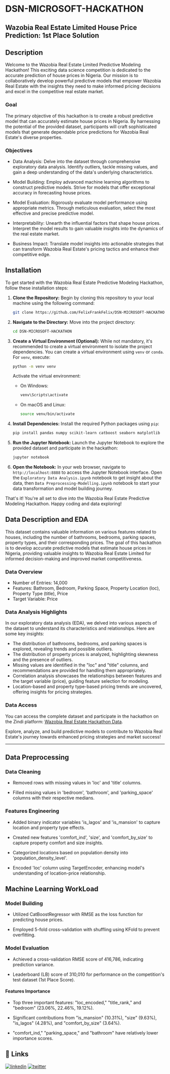 
# DSN-MICROSOFT-HACKATHON 

## Wazobia Real Estate Limited House Price Prediction: 1st Place Solution

## Description
Welcome to the Wazobia Real Estate Limited Predictive Modeling Hackathon! This exciting data science competition is dedicated to the accurate prediction of house prices in Nigeria. Our mission is to collaboratively develop powerful predictive models that empower Wazobia Real Estate with the insights they need to make informed pricing decisions and excel in the competitive real estate market.

### Goal
The primary objective of this hackathon is to create a robust predictive model that can accurately estimate house prices in Nigeria. By harnessing the potential of the provided dataset, participants will craft sophisticated models that generate dependable price predictions for Wazobia Real Estate's diverse properties.

### Objectives
- Data Analysis: Delve into the dataset through comprehensive exploratory data analysis. Identify outliers, tackle missing values, and gain a deep understanding of the data's underlying characteristics.

- Model Building: Employ advanced machine learning algorithms to construct predictive models. Strive for models that offer exceptional accuracy in forecasting house prices.

- Model Evaluation: Rigorously evaluate model performance using appropriate metrics. Through meticulous evaluation, select the most effective and precise predictive model.

- Interpretability: Unearth the influential factors that shape house prices. Interpret the model results to gain valuable insights into the dynamics of the real estate market.

- Business Impact: Translate model insights into actionable strategies that can transform Wazobia Real Estate's pricing tactics and enhance their competitive edge.





## Installation

To get started with the Wazobia Real Estate Predictive Modeling Hackathon, follow these installation steps:

1. **Clone the Repository:** Begin by cloning this repository to your local machine using the following command:

    ```bash
    git clone https://github.com/FelixFrankFelix/DSN-MICROSOFT-HACKATHON.git
    ```

2. **Navigate to the Directory:** Move into the project directory:

    ```bash
    cd DSN-MICROSOFT-HACKATHON
    ```

3. **Create a Virtual Environment (Optional):** While not mandatory, it's recommended to create a virtual environment to isolate the project dependencies. You can create a virtual environment using `venv` or `conda`. For `venv`, execute:

    ```bash
    python -m venv venv
    ```

    Activate the virtual environment:

    - On Windows:
      ```bash
      venv\Scripts\activate
      ```
    - On macOS and Linux:
      ```bash
      source venv/bin/activate
      ```

4. **Install Dependencies:** Install the required Python packages using `pip`:

    ```bash
    pip install pandas numpy scikit-learn catboost seaborn matplotlib

    ```

5. **Run the Jupyter Notebook:** Launch the Jupyter Notebook to explore the provided dataset and participate in the hackathon:

    ```bash
    jupyter notebook
    ```

6. **Open the Notebook:** In your web browser, navigate to `http://localhost:8888` to access the Jupyter Notebook interface. Open the `Exploratory Data Analysis.ipynb` notebook to get insight about the data, then `Data Preprocessing-Modelling.ipynb` notebook to start your data transformation and model building journey.

That's it! You're all set to dive into the Wazobia Real Estate Predictive Modeling Hackathon. Happy coding and data exploring!


## Data Description and EDA

This dataset contains valuable information on various features related to houses, including the number of bathrooms, bedrooms, parking spaces, property types, and their corresponding prices. The goal of this hackathon is to develop accurate predictive models that estimate house prices in Nigeria, providing valuable insights to Wazobia Real Estate Limited for informed decision-making and improved market competitiveness.

### Data Overview

- Number of Entries: 14,000
- Features: Bathroom, Bedroom, Parking Space, Property Location (loc), Property Type (title), Price
- Target Variable: Price

### Data Analysis Highlights

In our exploratory data analysis (EDA), we delved into various aspects of the dataset to understand its characteristics and relationships. Here are some key insights:

- The distribution of bathrooms, bedrooms, and parking spaces is explored, revealing trends and possible outliers.
- The distribution of property prices is analyzed, highlighting skewness and the presence of outliers.
- Missing values are identified in the "loc" and "title" columns, and recommendations are provided for handling them appropriately.
- Correlation analysis showcases the relationships between features and the target variable (price), guiding feature selection for modeling.
- Location-based and property type-based pricing trends are uncovered, offering insights for pricing strategies.

### Data Access

You can access the complete dataset and participate in the hackathon on the Zindi platform: [Wazobia Real Estate Hackathon Data](https://zindi.africa/competitions/free-ai-classes-in-every-city-hackathon-2023/data).

Explore, analyze, and build predictive models to contribute to Wazobia Real Estate's journey towards enhanced pricing strategies and market success!

---


## Data Preprocessing

### Data Cleaning

- Removed rows with missing values in 'loc' and 'title' columns.

- Filled missing values in 'bedroom', 'bathroom', and 'parking_space' columns with their respective medians.

### Features Engineering

- Added binary indicator variables 'is_lagos' and 'is_mansion' to capture location and property type effects.

- Created new features 'comfort_ind', 'size', and 'comfort_by_size' to capture property comfort and size insights.

- Categorized locations based on population density into 'population_density_level'.

- Encoded 'loc' column using TargetEncoder, enhancing model's understanding of location-price relationship.


## Machine Learning WorkLoad
### Model Building

- Utilized CatBoostRegressor with RMSE as the loss function for predicting house prices.

- Employed 5-fold cross-validation with shuffling using KFold to prevent overfitting.

### Model Evaluation

- Achieved a cross-validation RMSE score of 416,786, indicating prediction variance.

- Leaderboard (LB) score of 310,010 for performance on the competition's test dataset (1st Place Score).



#### Features Importance

- Top three important features: "loc_encoded," "title_rank," and "bedroom" (23.06%, 22.46%, 19.12%).

- Significant contributions from "is_mansion" (10.31%), "size" (9.63%), "is_lagos" (4.28%), and "comfort_by_size" (3.64%).

- "comfort_ind," "parking_space," and "bathroom" have relatively lower importance scores.

## 🔗 Links

[![linkedin](https://img.shields.io/badge/linkedin-0A66C2?style=for-the-badge&logo=linkedin&logoColor=white)](https://www.linkedin.com/in/frankfelixai/)
[![twitter](https://img.shields.io/badge/twitter-1DA1F2?style=for-the-badge&logo=twitter&logoColor=white)](https://twitter.com/frankfelixai)

